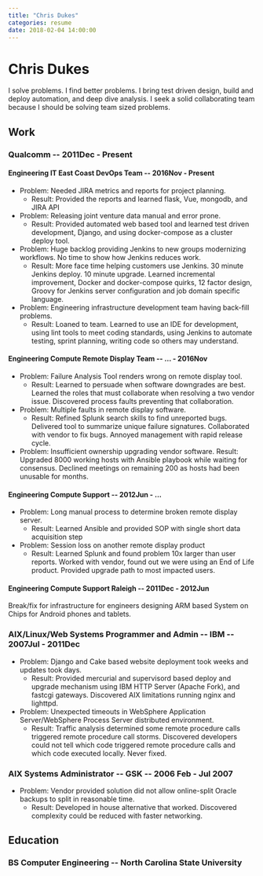 ```yaml
---
title: "Chris Dukes"
categories: resume
date: 2018-02-04 14:00:00
---
```

# Chris Dukes

I solve problems.  I find better problems.  I bring test driven design, build and deploy automation, and deep dive analysis.  I seek a solid collaborating team because I should be solving team sized problems.

## Work

### Qualcomm -- 2011Dec - Present

#### Engineering IT East Coast DevOps Team -- 2016Nov - Present

* Problem:  Needed JIRA metrics and reports for project planning.
  * Result:  Provided the reports and learned flask, Vue, mongodb, and JIRA API
* Problem:  Releasing joint venture data manual and error prone.
  * Result:  Provided automated web based tool and learned test driven development, Django, and using docker-compose as a cluster deploy tool.
* Problem:  Huge backlog providing Jenkins to new groups modernizing workflows.  No time to show how Jenkins reduces work.
  * Result: More face time helping customers use Jenkins.  30 minute Jenkins deploy.  10 minute upgrade.  Learned incremental improvement, Docker and docker-compose quirks, 12 factor design, Groovy for Jenkins server configuration and job domain specific language.
* Problem:  Engineering infrastructure development team having back-fill problems.
  * Result: Loaned to team.  Learned to use an IDE for development, using lint tools to meet coding standards, using Jenkins to automate testing, sprint planning, writing code so others may understand.

#### Engineering Compute Remote Display Team -- ... - 2016Nov

* Problem:  Failure Analysis Tool renders wrong on remote display tool.
  * Result:  Learned to persuade when software downgrades are best.  Learned the roles that must collaborate when resolving a two vendor issue.  Discovered process faults preventing that collaboration.
* Problem:  Multiple faults in remote display software.
  * Result: Refined Splunk search skills to find unreported bugs.  Delivered tool to summarize unique failure signatures.  Collaborated with vendor to fix bugs.  Annoyed management with rapid release cycle.
* Problem:  Insufficient ownership upgrading vendor software.
  Result:  Upgraded 8000 working hosts with Ansible playbook while waiting for consensus.  Declined meetings on remaining 200 as hosts had been unusable for months.

#### Engineering Compute Support -- 2012Jun - ...

* Problem:  Long manual process to determine broken remote display server.
  * Result: Learned Ansible and provided SOP with single short data acquisition step
* Problem:  Session loss on another remote display product
  * Result:  Learned Splunk and found problem 10x larger than user reports.  Worked with vendor, found out we were using an End of Life product.  Provided upgrade path to most impacted users.

#### Engineering Compute Support Raleigh -- 2011Dec - 2012Jun

Break/fix for infrastructure for engineers designing ARM based System on Chips for Android phones and tablets.

### AIX/Linux/Web Systems Programmer and Admin -- IBM -- 2007Jul - 2011Dec

* Problem: Django and Cake based website deployment took weeks and updates took days.
  * Result:  Provided mercurial and supervisord based deploy and upgrade mechanism using IBM HTTP Server (Apache Fork), and fastcgi gateways.  Discovered AIX limitations running nginx and lighttpd.
* Problem:  Unexpected timeouts in WebSphere Application Server/WebSphere Process Server distributed environment.
  * Result:  Traffic analysis determined some remote procedure calls triggered remote procedure call storms.  Discovered developers could not tell which code triggered remote procedure calls and which code executed locally.  Never fixed.

### AIX Systems Administrator -- GSK -- 2006 Feb - Jul 2007

* Problem:  Vendor provided solution did not allow online-split Oracle backups to split in reasonable time.
  * Result:  Developed in house alternative that worked.  Discovered complexity could be reduced with faster networking.
  
## Education

### BS Computer Engineering -- North Carolina State University
